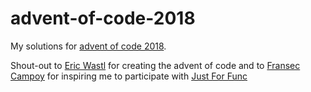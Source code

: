 # advent-of-code-2018

My solutions for [advent of code 2018](https://adventofcode.com/2018).

Shout-out to [Eric Wastl](https://twitter.com/ericwastl) for creating the advent of code and to [Fransec Campoy](https://twitter.com/francesc) for inspiring me to participate with [Just For Func](https://www.youtube.com/watch?v=d5Ay3q4u3oE)  